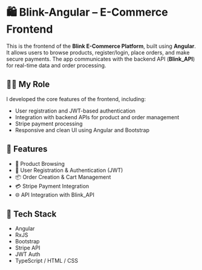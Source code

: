 # 🛍️ Blink-Angular – E-Commerce Frontend

This is the frontend of the **Blink E-Commerce Platform**, built using **Angular**. It allows users to browse products, register/login, place orders, and make secure payments. The app communicates with the backend API (**Blink_API**) for real-time data and order processing.

## 👨‍💻 My Role

I developed the core features of the frontend, including:
- User registration and JWT-based authentication
- Integration with backend APIs for product and order management
- Stripe payment processing
- Responsive and clean UI using Angular and Bootstrap

## 🚀 Features

- 🛒 Product Browsing
- 👤 User Registration & Authentication (JWT)
- 📦 Order Creation & Cart Management
- 💳 Stripe Payment Integration
- 🌐 API Integration with Blink_API

## 🧰 Tech Stack

- Angular
- RxJS
- Bootstrap
- Stripe API
- JWT Auth
- TypeScript / HTML / CSS
